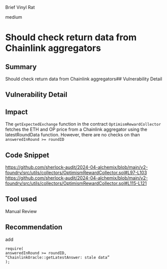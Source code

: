 Brief Vinyl Rat

medium

# Should check return data from Chainlink aggregators

## Summary
Should check return data from Chainlink aggregators## Vulnerability Detail

## Vulnerability Detail

## Impact
The `getExpectedExchange` function in the contract `OptimismRewardCollector` fetches the ETH and OP price from a Chainlink aggregator using the latestRoundData function. However, there are no checks on than `answeredInRound >= roundID`

## Code Snippet
https://github.com/sherlock-audit/2024-04-alchemix/blob/main/v2-foundry/src/utils/collectors/OptimismRewardCollector.sol#L97-L103
https://github.com/sherlock-audit/2024-04-alchemix/blob/main/v2-foundry/src/utils/collectors/OptimismRewardCollector.sol#L115-L121
## Tool used

Manual Review

## Recommendation
add 
```solidity
require(
answeredInRound >= roundID,
“ChainlinkOracle::getLatestAnswer: stale data”
);
```
